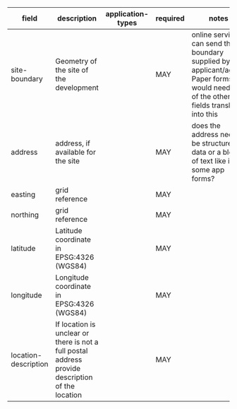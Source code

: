 | field | description | application-types | required | notes |
| --- | --- | --- | --- | --- |
| site-boundary | Geometry of the site of the development | | MAY | online services can send the boundary supplied by the applicant/agent. Paper forms would need one of the other fields translated into this |
| address | address, if available for the site | | MAY | does the address need to be structured data or a blob of text like in some app forms? |
| easting | grid reference | | MAY | |
| northing | grid reference | | MAY | |
| latitude | Latitude coordinate in EPSG:4326 (WGS84) | | MAY | |
| longitude | Longitude coordinate in EPSG:4326 (WGS84) | | MAY | |
| location-description | If location is unclear or there is not a full postal address provide description of the location | | MAY | |
